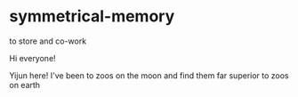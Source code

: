 # symmetrical-memory
to store and co-work

Hi everyone!

Yijun here! I've been to zoos on the moon and find them far superior to zoos on earth
